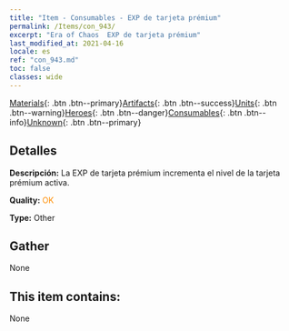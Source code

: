```yaml
---
title: "Item - Consumables - EXP de tarjeta prémium"
permalink: /Items/con_943/
excerpt: "Era of Chaos  EXP de tarjeta prémium"
last_modified_at: 2021-04-16
locale: es
ref: "con_943.md"
toc: false
classes: wide
---
```

 [Materials](/es/Items/){: .btn .btn--primary}[Artifacts](/es/Items/Artifacts/){: .btn .btn--success}[Units](/es/Items/Units/){: .btn .btn--warning}[Heroes](/es/Items/Heroes/){: .btn .btn--danger}[Consumables](/es/Items/Consumables/){: .btn .btn--info}[Unknown](/es/Items/Unknown/){: .btn .btn--primary}

## Detalles
 **Descripción:** La EXP de tarjeta prémium incrementa el nivel de la tarjeta prémium activa.

 **Quality:** <span style="color: #FF8C00">OK</span>

 **Type:** Other

## Gather

  None

## This item contains:

  None

